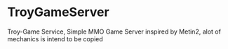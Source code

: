 # TroyGameServer
Troy-Game Service, Simple MMO Game Server inspired by Metin2, alot of mechanics is intend to be copied
